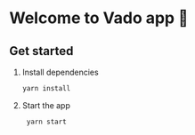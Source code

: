 # Welcome to Vado app 👋

## Get started

1. Install dependencies

   ```bash
   yarn install
   ```

2. Start the app

   ```bash
    yarn start
   ```
